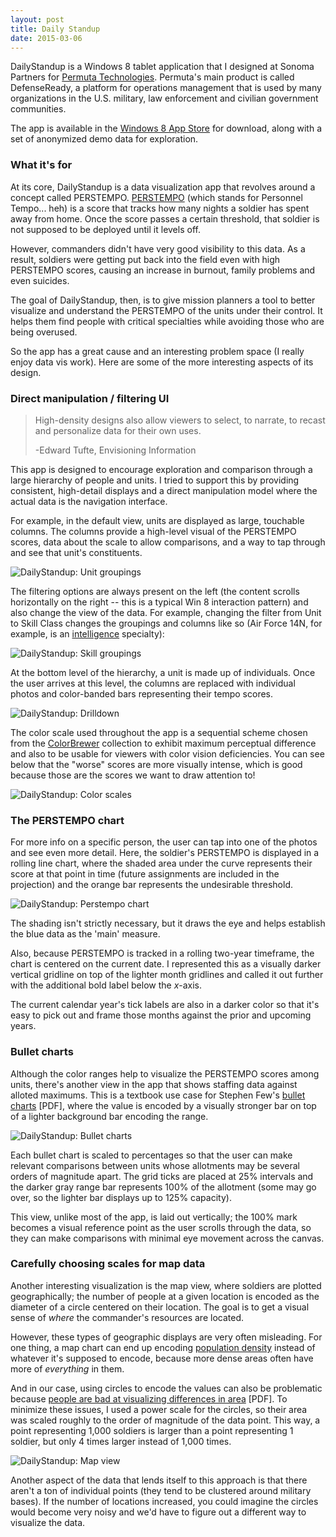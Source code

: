 ```yaml
---
layout: post
title: Daily Standup
date: 2015-03-06
---
```


DailyStandup is a Windows 8 tablet application that I designed at Sonoma Partners for [Permuta Technologies](http://www.permuta.com/). Permuta's main product is called DefenseReady, a platform for operations management that is used by many organizations in the U.S. military, law enforcement and civilian government communities.

The app is available in the [Windows 8 App Store](http://apps.microsoft.com/windows/en-us/app/defenseready-daily-standup/c2e5d633-7592-4c27-b8a5-012188056c1d) for download, along with a set of anonymized demo data for exploration.


### What it's for

At its core, DailyStandup is a data visualization app that revolves around a concept called PERSTEMPO. [PERSTEMPO](http://www.defense.gov/news/newsarticle.aspx?id=42131) (which stands for Personnel Tempo... heh) is a score that tracks how many nights a soldier has spent away from home. Once the score passes a certain threshold, that soldier is not supposed to be deployed until it levels off.

However, commanders didn't have very good visibility to this data. As a result, soldiers were getting put back into the field even with high PERSTEMPO scores, causing an increase in burnout, family problems and even suicides.

The goal of DailyStandup, then, is to give mission planners a tool to better visualize and understand the PERSTEMPO of the units under their control. It helps them find people with critical specialties while avoiding those who are being overused.

So the app has a great cause and an interesting problem space (I really enjoy data vis work). Here are some of the more interesting aspects of its design.


### Direct manipulation / filtering UI

> High-density designs also allow viewers to select, to narrate, to recast and personalize data for their own uses.
>
> -Edward Tufte, Envisioning Information

This app is designed to encourage exploration and comparison through a large hierarchy of people and units. I tried to support this by providing consistent, high-detail displays and a direct manipulation model where the actual data is the navigation interface.

For example, in the default view, units are displayed as large, touchable columns. The columns provide a high-level visual of the PERSTEMPO scores, data about the scale to allow comparisons, and a way to tap through and see that unit's constituents.

![DailyStandup: Unit groupings]({{site.img}}/projects/dailystandup/units.png)

The filtering options are always present on the left (the content scrolls horizontally on the right -- this is a typical Win 8 interaction pattern) and also change the view of the data. For example, changing the filter from Unit to Skill Class changes the groupings and columns like so (Air Force 14N, for example, is an [intelligence](http://usmilitary.about.com/od/officerjobs/a/14nx.htm) specialty):

![DailyStandup: Skill groupings]({{site.img}}/projects/dailystandup/skills.png)

At the bottom level of the hierarchy, a unit is made up of individuals. Once the user arrives at this level, the columns are replaced with individual photos and color-banded bars representing their tempo scores.

![DailyStandup: Drilldown]({{site.img}}/projects/dailystandup/drilldown.png)

The color scale used throughout the app is a sequential scheme chosen from the [ColorBrewer](http://bl.ocks.org/mbostock/5577023) collection to exhibit maximum perceptual difference and also to be usable for viewers with color vision deficiencies. You can see below that the "worse" scores are more visually intense, which is good because those are the scores we want to draw attention to!

![DailyStandup: Color scales]({{site.img}}/projects/dailystandup/colors.png)


### The PERSTEMPO chart

For more info on a specific person, the user can tap into one of the photos and see even more detail. Here, the soldier's PERSTEMPO is displayed in a rolling line chart, where the shaded area under the curve represents their score at that point in time (future assignments are included in the projection) and the orange bar represents the undesirable threshold.

![DailyStandup: Perstempo chart]({{site.img}}/projects/dailystandup/chart.png)

The shading isn't strictly necessary, but it draws the eye and helps establish the blue data as the 'main' measure.

Also, because PERSTEMPO is tracked in a rolling two-year timeframe, the chart is centered on the current date. I represented this as a visually darker vertical gridline on top of the lighter month gridlines and called it out further with the additional bold label below the *x*-axis.

The current calendar year's tick labels are also in a darker color so that it's easy to pick out and frame those months against the prior and upcoming years.


### Bullet charts

Although the color ranges help to visualize the PERSTEMPO scores among units, there's another view in the app that shows staffing data against alloted maximums. This is a textbook use case for Stephen Few's [bullet charts](http://www.perceptualedge.com/articles/misc/Bullet_Graph_Design_Spec.pdf) [PDF], where the value is encoded by a visually stronger bar on top of a lighter background bar encoding the range.

![DailyStandup: Bullet charts]({{site.img}}/projects/dailystandup/bullets.png)

Each bullet chart is scaled to percentages so that the user can make relevant comparisons between units whose allotments may be several orders of magnitude apart. The grid ticks are placed at 25% intervals and the darker gray range bar represents 100% of the allotment (some may go over, so the lighter bar displays up to 125% capacity).

This view, unlike most of the app, is laid out vertically; the 100% mark becomes a visual reference point as the user scrolls through the data, so they can make comparisons with minimal eye movement across the canvas.


### Carefully choosing scales for map data

Another interesting visualization is the map view, where soldiers are plotted geographically; the number of people at a given location is encoded as the diameter of a circle centered on their location. The goal is to get a visual sense of *where* the commander's resources are located.

However, these types of geographic displays are very often misleading. For one thing, a map chart can end up encoding [population density](http://junkcharts.typepad.com/junk_charts/2010/08/different-pictures-of-unemployment-.html) instead of whatever it's supposed to encode, because more dense areas often have more of *everything* in them.

And in our case, using circles to encode the values can also be problematic because [people are bad at visualizing differences in area](http://www.perceptualedge.com/articles/08-21-07.pdf) [PDF]. To minimize these issues, I used a power scale for the circles, so their area was scaled roughly to the order of magnitude of the data point. This way, a point representing 1,000 soldiers is larger than a point representing 1 soldier, but only 4 times larger instead of 1,000 times.

![DailyStandup: Map view]({{site.img}}/projects/dailystandup/map.png)

Another aspect of the data that lends itself to this approach is that there aren't a ton of individual points (they tend to be clustered around military bases). If the number of locations increased, you could imagine the circles would become very noisy and we'd have to figure out a different way to visualize the data.
